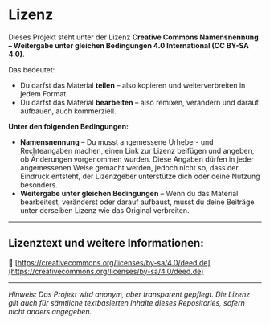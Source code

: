 # Lizenz

Dieses Projekt steht unter der Lizenz **Creative Commons Namensnennung – Weitergabe unter gleichen Bedingungen 4.0 International (CC BY-SA 4.0)**.

Das bedeutet:

- Du darfst das Material **teilen** – also kopieren und weiterverbreiten in jedem Format.
- Du darfst das Material **bearbeiten** – also remixen, verändern und darauf aufbauen, auch kommerziell.

**Unter den folgenden Bedingungen:**

- **Namensnennung** – Du musst angemessene Urheber- und Rechteangaben machen, einen Link zur Lizenz beifügen und angeben, ob Änderungen vorgenommen wurden. Diese Angaben dürfen in jeder angemessenen Weise gemacht werden, jedoch nicht so, dass der Eindruck entsteht, der Lizenzgeber unterstütze dich oder deine Nutzung besonders.
- **Weitergabe unter gleichen Bedingungen** – Wenn du das Material bearbeitest, veränderst oder darauf aufbaust, musst du deine Beiträge unter derselben Lizenz wie das Original verbreiten.

---

## Lizenztext und weitere Informationen:

🔗 [https://creativecommons.org/licenses/by-sa/4.0/deed.de](https://creativecommons.org/licenses/by-sa/4.0/deed.de)

---

*Hinweis: Das Projekt wird anonym, aber transparent gepflegt. Die Lizenz gilt auch für sämtliche textbasierten Inhalte dieses Repositories, sofern nicht anders angegeben.*
